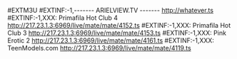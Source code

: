 #EXTM3U
#EXTINF:-1,------- ARIELVIEW.TV -------
http://whatever.ts
#EXTINF:-1,XXX: Primafila Hot Club 4
http://217.23.1.3:6969/live/mate/mate/4152.ts
#EXTINF:-1,XXX: Primafila Hot Club 3
http://217.23.1.3:6969/live/mate/mate/4153.ts
#EXTINF:-1,XXX: Pink Erotic 2
http://217.23.1.3:6969/live/mate/mate/4161.ts
#EXTINF:-1,XXX: TeenModels.com
http://217.23.1.3:6969/live/mate/mate/4119.ts
